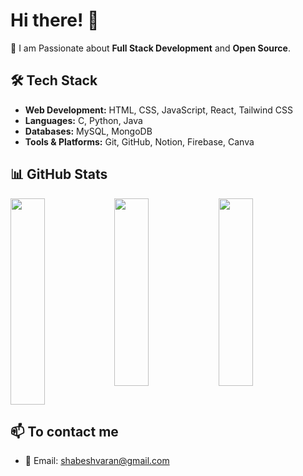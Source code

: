 # Hi there! 👋

🚀 I am Passionate about **Full Stack Development** and **Open Source**.

## 🛠 Tech Stack
- **Web Development:** HTML, CSS, JavaScript, React, Tailwind CSS
- **Languages:** C, Python, Java
- **Databases:** MySQL, MongoDB
- **Tools & Platforms:** Git, GitHub, Notion, Firebase, Canva

## 📊 GitHub Stats
<!--Great gasby-->
<!--![shabesh10's Stats](https://github-readme-stats.vercel.app/api?username=shabesh10&theme=great-gatsby&show_icons=true&hide_border=false&count_private=true)
![shabesh10's Streak](https://github-readme-streak-stats.herokuapp.com/?user=shabesh10&theme=great-gatsby&hide_border=false)
![shabesh10's Top Languages](https://github-readme-stats.vercel.app/api/top-langs/?username=shabesh10&theme=great-gatsby&show_icons=true&hide_border=false&layout=compact)-->
<!--React-->
<!--![shabesh10's Stats](https://github-readme-stats.vercel.app/api?username=shabesh10&theme=react&show_icons=true&hide_border=false&count_private=true)
![shabesh10's Streak](https://github-readme-streak-stats.herokuapp.com/?user=shabesh10&theme=react&hide_border=false)
![shabesh10's Top Languages](https://github-readme-stats.vercel.app/api/top-langs/?username=shabesh10&theme=react&show_icons=true&hide_border=false&layout=compact)-->
<!--Fav dark theme-->
<!--![shabesh10's Stats](https://github-readme-stats.vercel.app/api?username=shabesh10&theme=vision-friendly-dark&show_icons=true&hide_border=false&count_private=true)
![shabesh10's Streak](https://github-readme-streak-stats.herokuapp.com/?user=shabesh10&theme=vision-friendly-dark&hide_border=false)
![shabesh10's Top Languages](https://github-readme-stats.vercel.app/api/top-langs/?username=shabesh10&theme=vision-friendly-dark&show_icons=true&hide_border=false&layout=compact)-->

<div style="display: flex;">
  <img src="https://github-readme-stats.vercel.app/api?username=shabesh10&theme=vision-friendly-dark&show_icons=true&hide_border=false&count_private=true" width="33%" height="330px">
  <img src="https://github-readme-streak-stats.herokuapp.com/?user=shabesh10&theme=vision-friendly-dark&hide_border=false" width="33%" height="300px">
  <img src="https://github-readme-stats.vercel.app/api/top-langs/?username=shabesh10&theme=vision-friendly-dark&show_icons=true&hide_border=false&layout=compact" width="33%" height="300px">
</div>

## 📫 To contact me
- 📧 Email: shabeshvaran@gmail.com
